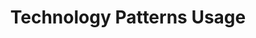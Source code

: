 ---
layout: default
title: Technology Patterns Usage
parent: Archimate Blueprints
grand_parent: Blueprint Templates
nav_order: 82
---